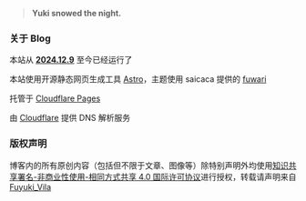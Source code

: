 > **Yuki snowed the night.**

### **关于 Blog**

本站从 [**2024.12.9**](https://time.is/zh/) 至今已经运行了 <span id="htmer_time" style="color: #90CAF9; font-weight: bold;"></span>

本站使用开源静态网页生成工具 [Astro](https://astro.build/)，主题使用 saicaca 提供的 [fuwari](https://github.com/saicaca/fuwari)

托管于 [Cloudflare Pages](https://pages.cloudflare.com/)

由 [Cloudflare](https://www.cloudflare.com/) 提供 DNS 解析服务

### **版权声明**

博客内的所有原创内容（包括但不限于文章、图像等）除特别声明外均使用[知识共享署名-非商业性使用-相同方式共享 4.0 国际许可协议](https://creativecommons.org/licenses/by-nc-sa/4.0/legalcode.zh-hans)进行授权，转载请声明来自 [Fuyuki_Vila](https://yuki.fuyuki.fun/)
